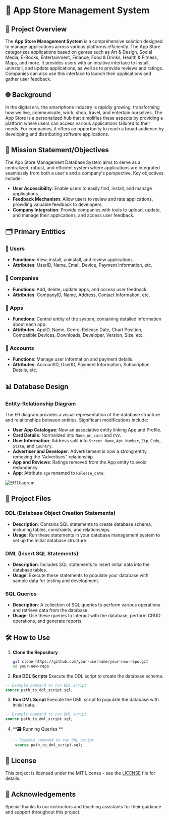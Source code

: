 # 📱 App Store Management System

## 🚀 Project Overview
The **App Store Management System** is a comprehensive solution designed to manage applications across various platforms efficiently. The App Store categorizes applications based on genres such as Art & Design, Social Media, E-Books, Entertainment, Finance, Food & Drinks, Health & Fitness, Maps, and more. It provides users with an intuitive interface to install, uninstall, and update applications, as well as to provide reviews and ratings. Companies can also use this interface to launch their applications and gather user feedback.

## 🌐 Background
In the digital era, the smartphone industry is rapidly growing, transforming how we live, communicate, work, shop, travel, and entertain ourselves. The App Store is a personalized hub that simplifies these aspects by providing a platform where users can access various applications tailored to their needs. For companies, it offers an opportunity to reach a broad audience by developing and distributing software applications.

## 🎯 Mission Statement/Objectives
The App Store Management Database System aims to serve as a centralized, robust, and efficient system where applications are integrated seamlessly from both a user's and a company's perspective. Key objectives include:
- **User Accessibility**: Enable users to easily find, install, and manage applications.
- **Feedback Mechanism**: Allow users to review and rate applications, providing valuable feedback to developers.
- **Company Integration**: Provide companies with tools to upload, update, and manage their applications, and access user feedback.

## 🗂️ Primary Entities
### 👤 Users
- **Functions**: View, install, uninstall, and review applications.
- **Attributes**: UserID, Name, Email, Device, Payment Information, etc.

### 🏢 Companies
- **Functions**: Add, delete, update apps, and access user feedback.
- **Attributes**: CompanyID, Name, Address, Contact Information, etc.

### 📱 Apps
- **Functions**: Central entity of the system, containing detailed information about each app.
- **Attributes**: AppID, Name, Genre, Release Date, Chart Position, Compatible Devices, Downloads, Developer, Version, Size, etc.

### 🧾 Accounts
- **Functions**: Manage user information and payment details.
- **Attributes**: AccountID, UserID, Payment Information, Subscription Details, etc.

## 📊 Database Design

### Entity-Relationship Diagram
The ER diagram provides a visual representation of the database structure and relationships between entities. Significant modifications include:
- **User App Catalogue**: Now an associative entity linking App and Profile.
- **Card Details**: Normalized into `Name_on_card` and `CVV`.
- **User Information**: Address split into `Street Name`, `Apt_Number`, `Zip_Code`, `State`, and `Country`.
- **Advertiser and Developer**: Advertisement is now a strong entity, removing the "Advertises" relationship.
- **App and Reviews**: Ratings removed from the App entity to avoid redundancy.
- **App**: Attribute `age` renamed to `Release_date`.

![ER Diagram](path_to_your_ER_diagram_image)

## 📂 Project Files
### DDL (Database Object Creation Statements)
- **Description**: Contains SQL statements to create database schema, including tables, constraints, and relationships.
- **Usage**: Run these statements in your database management system to set up the initial database structure.

### DML (Insert SQL Statements)
- **Description**: Includes SQL statements to insert initial data into the database tables.
- **Usage**: Execute these statements to populate your database with sample data for testing and development.

### SQL Queries
- **Description**: A collection of SQL queries to perform various operations and retrieve data from the database.
- **Usage**: Use these queries to interact with the database, perform CRUD operations, and generate reports.

## 🛠️ How to Use
1. **Clone the Repository**
   ```bash
   git clone https://github.com/your-username/your-new-repo.git
   cd your-new-repo
   

2. **Run DDL Scripts**
Execute the DDL script to create the database schema.
  ```sql
  -- Example command to run DDL script
  source path_to_ddl_script.sql;
  ```

3. **Run DML Script**
Execute the DML script to populate the database with initial data.
```sql
-- Example command to run DML script
source path_to_dml_script.sql;
```
4. **🗃️ Running Queries **
   ```sql
   -- Example command to run DML script
    source path_to_dml_script.sql;
   ```
## 📜 License
This project is licensed under the MIT License - see the [LICENSE](LICENSE) file for details.

## 🙏 Acknowledgements
Special thanks to our instructors and teaching assistants for their guidance and support throughout this project.


